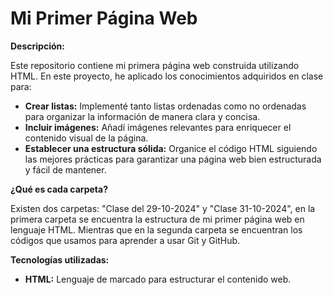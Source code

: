 # Mi Primer Página Web

**Descripción:**

Este repositorio contiene mi primera página web construida utilizando HTML. En este proyecto, he aplicado los conocimientos adquiridos en clase para:

* **Crear listas:** Implementé tanto listas ordenadas como no ordenadas para organizar la información de manera clara y concisa.
* **Incluir imágenes:** Añadí imágenes relevantes para enriquecer el contenido visual de la página.
* **Establecer una estructura sólida:** Organice el código HTML siguiendo las mejores prácticas para garantizar una página web bien estructurada y fácil de mantener.

**¿Qué es cada carpeta?** 

Existen dos carpetas: "Clase del 29-10-2024" y "Clase 31-10-2024", en la primera carpeta se encuentra la estructura de mi primer página web en lenguaje HTML. Mientras que en la segunda carpeta se encuentran los códigos que usamos para aprender a usar Git y GitHub. 

**Tecnologías utilizadas:**

* **HTML:** Lenguaje de marcado para estructurar el contenido web.
